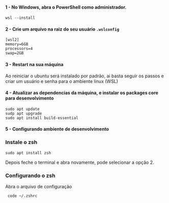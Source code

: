 #### 1 - No Windows, abra o PowerShell como administrador.

```
wsl --install
```

#### 2 - Crie um arquivo na raiz do seu usuário ```.wslconfig```

```
[wsl2]
memory=6GB
processors=4
swap=2GB
```

#### 3 - Restart na sua máquina
Ao reiniciar o ubuntu será instalado por padrão, ai basta seguir os passos e criar um usuário e senha para o ambiente linux (WSL)

#### 4 - Atualizar as dependencias da máquina, e instalar os packages core para desenvolvimento

```
sudo apt update
sudp apt upgrade
sudo apt install build-essential
```
#### 5 - Configurando ambiente de desenvolvimento

### Instale o zsh
```
sudo apt install zsh
```
Depois feche o terminal e abra novamente, pode selecionar a opção 2.

### Configurando o zsh

Abra o arquivo de configuração

```
 code ~/.zshrc
```
